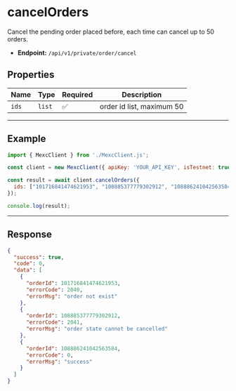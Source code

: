 # cancelOrders

Cancel the pending order placed before, each time can cancel up to 50 orders.

- **Endpoint:** `/api/v1/private/order/cancel`

## Properties

| **Name**           | **Type**   | **Required** | **Description** |
|--------------------|------------|--------------|------------------|
| `ids`           | `list`   | ✅            | order id list, maximum 50 |

---

## Example

```js
import { MexcClient } from './MexcClient.js';

const client = new MexcClient({ apiKey: 'YOUR_API_KEY', isTestnet: true });

const result = await client.cancelOrders({
  ids: ["101716841474621953", "108885377779302912", "108886241042563584"]
});

console.log(result);
```

---

## Response

```JSON
{
  "success": true,
  "code": 0,
  "data": [
    {
      "orderId": 101716841474621953,
      "errorCode": 2040,
      "errorMsg": "order not exist"
    },
    {
      "orderId": 108885377779302912,
      "errorCode": 2041,
      "errorMsg": "order state cannot be cancelled"
    },
    {
      "orderId": 108886241042563584,
      "errorCode": 0,
      "errorMsg": "success"
    }
  ]
}
```